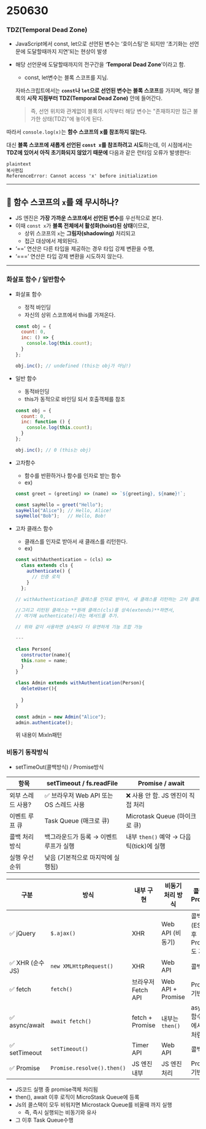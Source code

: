 # 250630



### TDZ(Temporal Dead Zone)

- JavaScript에서 const, let으로 선언된 변수는 ‘호이스팅’은 되지만 ‘초기화는 선언문에 도달할때까지 지연’되는 현상이 발생

- 해당 선언문에 도달할때까지의 전구간을 ‘**Temporal Dead Zone**’이라고 함.

  - const, let변수는 블록 스코프를 지님.

  자바스크립트에서는 **`const`나 `let`으로 선언된 변수는 블록 스코프**를 가지며, 해당 블록의 **시작 지점부터 TDZ(Temporal Dead Zone)** 안에 들어간다.

  > 즉, 선언 위치와 관계없이 블록의 시작부터 해당 변수는 "존재하지만 접근 불가한 상태(TDZ)"에 놓이게 된다.

따라서 `console.log(x)`는 **함수 스코프의 x를 참조하지 않는다.**

대신 **블록 스코프에 새롭게 선언된 `const x`를 참조하려고 시도**하는데, 이 시점에서는 **TDZ에 있어서 아직 초기화되지 않았기 때문에** 다음과 같은 런타임 오류가 발생한다:

```
plaintext
복사편집
ReferenceError: Cannot access 'x' before initialization
```

------

## 🚫 함수 스코프의 `x`를 왜 무시하나?

- JS 엔진은 **가장 가까운 스코프에서 선언된 변수**를 우선적으로 본다.
- 이때 `const x`가 **블록 전체에서 활성화(hoist)된 상태**이므로,
  - 상위 스코프의 `x`는 **그림자(shadowing)** 처리되고
  - 접근 대상에서 제외된다.
- ‘==’ 연산은 다른 타입을 제공하는 경우 타입 강제 변환을 수행,
- ‘===’ 연산은 타입 강제 변환을 시도하지 않는다.

------

### 화살표 함수 / 일반함수

- 화살표 함수

  - 정적 바인딩
  - 자신의 상위 스코프에서 this를 가져온다.

  ```jsx
  const obj = {
    count: 0,
    inc: () => {
      console.log(this.count);
    }
  };
  
  obj.inc(); // undefined (this는 obj가 아님!)
  ```

- 일반 함수

  - 동적바인딩
  - this가 동적으로 바인딩 되서 호출객체를 참조

  ```jsx
  const obj = {
    count: 0,
    inc: function () {
      console.log(this.count);
    }
  };
  
  obj.inc(); // 0 (this는 obj)
  ```

- 고차함수

  - 함수를 반환하거나 함수를 인자로 받는 함수
  - ex)

  ```jsx
  const greet = (greeting) => (name) => `${greeting}, ${name}!`;
  
  const sayHello = greet("Hello");
  sayHello("Alice"); // Hello, Alice!
  sayHello("Bob");   // Hello, Bob!
  ```

- 고차 클래스 함수

  - 클래스를 인자로 받아서 새 클래스를 리턴한다.
  - ex)

  ```jsx
  const withAuthentication = (cls) =>
    class extends cls {
      authenticate() {
        // 인증 로직
      }
    };
  
  // withAuthentication은 클래스를 인자로 받아서, 새 클래스를 리턴하는 고차 클래스 함수야.
  
  //그리고 리턴된 클래스는 **원래 클래스(cls)를 상속(extends)**하면서,
  // 여기에 authenticate()라는 메서드를 추가.
  
  // 위와 같이 사용하면 상속보다 더 유연하게 기능 조합 가능
  
  ---
  
  class Person{
  	constructor(name){
  	this.name = name;
  	}
  }
  
  class Admin extends withAuthentication(Person){
  	deleteUser(){
  	
  	}
  }
  
  const admin = new Admin("Alice");
  admin.authenticate();
  ```

  위 내용이 MixIn패턴

### 비동기 동작방식

- setTimeOut(콜백방식) / Promise방식

| 항목              | setTimeout / fs.readFile               | Promise / await                           |
| ----------------- | -------------------------------------- | ----------------------------------------- |
| 외부 스레드 사용? | ✅ 브라우저 Web API 또는 OS 스레드 사용 | ❌ 사용 안 함. JS 엔진이 직접 처리         |
| 이벤트 루프 큐    | Task Queue (매크로 큐)                 | Microtask Queue (마이크로 큐)             |
| 콜백 처리 방식    | 백그라운드가 등록 → 이벤트 루프가 실행 | 내부 `then()` 예약 → 다음 틱(tick)에 실행 |
| 실행 우선순위     | 낮음 (기본적으로 마지막에 실행됨)      |                                           |

| 구분            | 방식                       | 내부 구현          | 비동기 처리 방식  | 콜백 vs Promise                     | 큐 등록 위치        |
| --------------- | -------------------------- | ------------------ | ----------------- | ----------------------------------- | ------------------- |
| ✅ jQuery        | `$.ajax()`                 | XHR                | Web API (비동기)  | 콜백 기반 (ES6 이후 Promise도 가능) | Task Queue          |
| ✅ XHR (순수 JS) | `new XMLHttpRequest()`     | XHR                | Web API           | 콜백 기반                           | Task Queue          |
| ✅ fetch         | `fetch()`                  | 브라우저 Fetch API | Web API + Promise | Promise 기반                        | Microtask Queue     |
| ✅ async/await   | `await fetch()`            | fetch + Promise    | 내부는 `then()`   | async 함수 내부에서 동기처럼 작성   | Microtask Queue     |
| ✅ setTimeout    | `setTimeout()`             | Timer API          | Web API           | 콜백 기반                           | Task Queue          |
| ✅ Promise       | `Promise.resolve().then()` | JS 엔진 내부       | JS 엔진 처리      | Promise 기반                        | **Microtask Queue** |

- JS코드 실행 중 promise객체 처리됨
- then(), await 이후 로직이 MicroStask Queue에 등록
- Js의 콜스택이 모두 비워지면 Microstack Queue를 비울때 까지 실행
  - 즉, 즉시 실행되는 비동기와 유사
- 그 이후 Task Queue수행